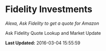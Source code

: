 # Fidelity Investments
*Alexa, Ask Fidelity to get a quote for Amazon*

Ask Fidelity Quote Lookup and Market Update

**Last Updated:** 2016-03-04 15:55:59